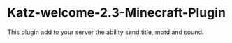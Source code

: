 # Katz-welcome-2.3-Minecraft-Plugin
This plugin add to your server the ability send title, motd and sound.
